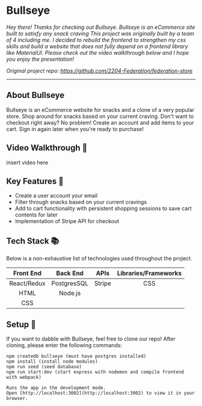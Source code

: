 # Bullseye

<em>Hey there! Thanks for checking out Bullseye. Bullseye is an eCommerce site built to satisfy any snack craving</em>
<em>This project was originally built by a team of 4 including me. I decided to rebuild the frontend to strengthen my css skills and build a website that does not fully depend on a frontend library like MaterialUI. Please check out the video walkthrough below and I hope you enjoy the presentation!</em>

<em>Original project repo: https://github.com/2204-Federation/federation-store</em>

---

## About Bullseye

Bullseye is an eCommerce website for snacks and a clone of a very popular store. Shop around for snacks based on your current craving. Don't want to checkout right away? No problem! Create an account and add items to your cart. Sign in again later when you're ready to purchase!

## Video Walkthrough :movie_camera:

insert video here

## Key Features :key:

- Create a user account your email
- Filter through snacks based on your current cravings
- Add to cart functionality with persistent shopping sessions to save cart contents for later
- Implementation of Stripe API for checkout

## Tech Stack :books:

Below is a non-exhaustive list of technologies used throughout the project.

|  Front End  |  Back End   |  APIs  | Libraries/Frameworks |
| :---------: | :---------: | :----: | :------------------: |
| React/Redux | PostgresSQL | Stripe |         CSS          |
|    HTML     |   Node.js   |        |
|     CSS     |             |        |

## Setup :rocket:

If you want to dabble with Bullseye, feel free to clone our repo! After cloning, please enter the following commands:

```
npm createdb bullseye (must have postgres installed)
npm install (install node modules)
npm run seed (seed database)
npm run start:dev (start express with nodemon and compile frontend with webpack)

Runs the app in the development mode.
Open [http://localhost:3002](http://localhost:3002) to view it in your browser.
```
